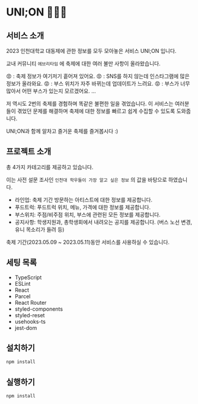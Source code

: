 # UNI;ON 🦁💛💙

## 서비스 소개

2023 인천대학교 대동제에 관한 정보를 모두 모아놓은 서비스 UNI;ON 입니다.

교내 커뮤니티 `에브리타임` 에 축제에 대한 여러 불만 사항이 올라왔습니다.

😡 : 축제 정보가 여기저기 흩어져 있어요.
😡 : SNS를 하지 않는데 인스타그램에 많은 정보가 올라와요.
😡 : 부스 위치가 자주 바뀌는데 업데이트가 느려요.
😡 : 부스가 너무 많아서 어떤 부스가 있는지 모르겠어요.
...

저 역시도 2번의 축제를 경험하며 똑같은 불편한 일을 겪었습니다.
이 서비스는 여러분들이 겪었던 문제를 해결하며 축제에 대한 정보를 빠르고 쉽게 수집할 수 있도록 도와줍니다.

UNI;ON과 함께 알차고 즐거운 축제를 즐겨봅시다 :)

## 프로젝트 소개

총 4가지 카테고리를 제공하고 있습니다.

이는 사전 설문 조사인 `인천대 학우들이 가장 알고 싶은 정보` 의 값을 바탕으로 하였습니다.

- 라인업: 축제 기간 방문하는 아티스트에 대한 정보를 제공합니다.
- 푸드트럭: 푸드트럭 위치, 메뉴, 가격에 대한 정보를 제공합니다.
- 부스위치: 주점/비주점 위치, 부스에 관련된 모든 정보를 제공합니다.
- 공지사항: 학생지원과, 총학생회에서 내려오는 공지를 제공합니다. (버스 노선 변경, 유니 목소리가 들려 등)

축제 기간(2023.05.09 ~ 2023.05.11)동안 서비스를 사용하실 수 있습니다.

## 세팅 목록

- TypeScript
- ESLint
- React
- Parcel
- React Router
- styled-components
- styled-reset
- usehooks-ts
- jest-dom

## 설치하기

```bash
npm install
```

## 실행하기

```bash
npm install
```
